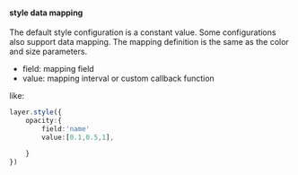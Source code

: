 #### style data mapping

The default style configuration is a constant value. Some configurations also support data mapping. The mapping definition is the same as the color and size parameters.

* field: mapping field
* value: mapping interval or custom callback function

like:

```ts
layer.style({
    opacity:{
        field:'name'
        value:[0.1,0.5,1],

    }
})
```
